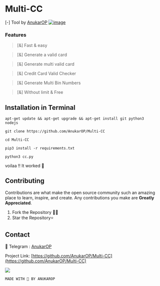 # Multi-CC
[-] Tool by [AnukarOP](https://github.com/AnukarOP)
<a href="https://github.com/AnukarOP/Multi-CC"><img src="https://i.ibb.co/HKTBSzy/image.png" alt="image" border="0"></a>
### Features
> [&] Fast & easy 

> [&] Generate a valid card

> [&] Generate multi valid card

> [&] Credit Card Valid Checker 

> [&] Generate Multi Bin Numbers

> [&] Without limit & Free


## **Installation in Terminal**

```
apt-get update && apt-get upgrade && apt-get install git python3 nodejs
```
```
git clone https://github.com/AnukarOP/Multi-CC
```
```
cd Multi-CC
```
```
pip3 install -r requirements.txt
```
```
python3 cc.py
```
voilaa !! It worked 🥇

## Contributing

Contributions are what make the open source community such an amazing place to learn, inspire, and create. Any contributions you make are **Greatly Appreciated**.

1. Fork the Repository 🤝🏻
2. Star the Repository⭐

## Contact
🚀 Telegram : [AnukarOP](telegram.me/AnukarOP)

Project Link: [https://github.com/AnukarOP/Multi-CC](https://github.com/AnukarOP/Multi-CC)

<!-- Statistics -->  

<p>
                                         <img src=https://visitor-badge.laobi.icu/badge?page_id=AnukarOP.readme />
</p>


`MADE WITH 💖 BY ANUKAROP`



